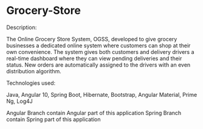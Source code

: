 # Grocery-Store

Description:

The Online Grocery Store System, OGSS, developed to give grocery businesses a dedicated online system where customers can shop at their own convenience. The system gives both customers and delivery drivers a real-time dashboard where they can view pending deliveries and their status. New orders are automatically assigned to the drivers with an even distribution algorithm.

Technologies used:

Java, Angular 10, Spring Boot, Hibernate, Bootstrap, Angular Material, Prime Ng, Log4J

Angular Branch contain Angular part of this application
Spring Branch contain Spring part of this application
